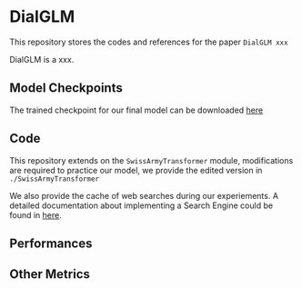 # DialGLM

This repository stores the codes and references for the paper `DialGLM xxx`

DialGLM is a xxx.

## Model Checkpoints

The trained checkpoint for our final model can be downloaded [here](todo)

## Code

This repository extends on the `SwissArmyTransformer` module, modifications are required to practice our model, we provide the edited version in `./SwissArmyTransformer`

We also provide the cache of web searches during our experiements. A detailed documentation about implementing a Search Engine could be found in [here](doc/replacingSearchEngine.md).

## Performances

## Other Metrics






